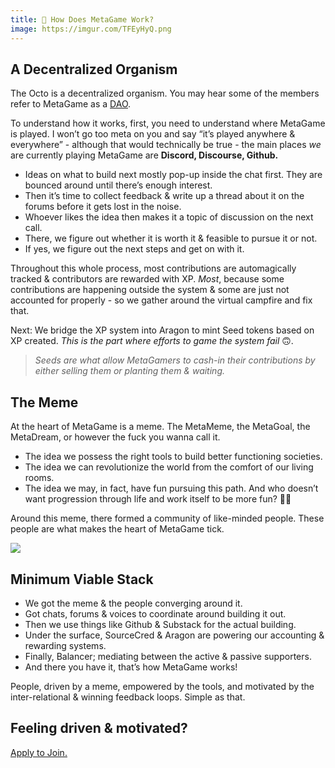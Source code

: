 ```yaml
---
title: 🎩 How Does MetaGame Work?
image: https://imgur.com/TFEyHyQ.png
---
```


## A Decentralized Organism

The Octo is a decentralized organism. You may hear some of the members refer to MetaGame as a [DAO](https://wiki.metagame.wtf/docs/great-houses/house-of-daos).

To understand how it works, first, you need to understand where MetaGame is played. I won’t go too meta on you and say “it’s played anywhere & everywhere” - although that would technically be true - the main places _we_ are currently playing MetaGame are **Discord, Discourse, Github.**

- Ideas on what to build next mostly pop-up inside the chat first. They are bounced around until there’s enough interest.
- Then it’s time to collect feedback & write up a thread about it on the forums before it gets lost in the noise.
- Whoever likes the idea then makes it a topic of discussion on the next call.
- There, we figure out whether it is worth it & feasible to pursue it or not.
- If yes, we figure out the next steps and get on with it.

Throughout this whole process, most contributions are automagically tracked & contributors are rewarded with XP. _Most_, because some contributions are happening outside the system & some are just not accounted for properly - so we gather around the virtual campfire and fix that.

Next: We bridge the XP system into Aragon to mint Seed tokens based on XP created. _This is the part where efforts to game the system fail_ 🙃.

> _Seeds are what allow MetaGamers to cash-in their contributions by either selling them or planting them & waiting._

## The Meme

At the heart of MetaGame is a meme. The MetaMeme, the MetaGoal, the MetaDream, or however the fuck you wanna call it.

- The idea we possess the right tools to build better functioning societies.
- The idea we can revolutionize the world from the comfort of our living rooms.
- The idea we may, in fact, have fun pursuing this path. And who doesn’t want progression through life and work itself to be more fun? 🤷‍♂️

Around this meme, there formed a community of like-minded people. These people are what makes the heart of MetaGame tick.

![](https://imgur.com/TFEyHyQ.png)

## Minimum Viable Stack

- We got the meme & the people converging around it.
- Got chats, forums & voices to coordinate around building it out.
- Then we use things like Github & Substack for the actual building.
- Under the surface, SourceCred & Aragon are powering our accounting & rewarding systems.
- Finally, Balancer; mediating between the active & passive supporters.
- And there you have it, that’s how MetaGame works!

People, driven by a meme, empowered by the tools, and motivated by the inter-relational & winning feedback loops. Simple as that.

## Feeling driven & motivated?

[Apply to Join.](https://wiki.metagame.wtf/docs/enter-metagame/join-metagame)
